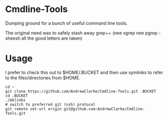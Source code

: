 Cmdline-Tools
=============
Dumping ground for a bunch of useful command line tools.

The original need was to safely stash away grep++ (nee xgrep nee pgrep - sheesh all the good letters are taken)

Usage
=====
I prefer to check this out to $HOME/.BUCKET and then use symlinks
to refer to the files/directories from $HOME.

    cd ~
    git clone https://github.com/AndrewClarke/Cmdline-Tools.git .BUCKET
    cd .BUCKET
    ./mklinks
    # switch to preferred git (ssh) protocol
    git remote set-url origin git@github.com:AndrewClarke/Cmdline-Tools.git

